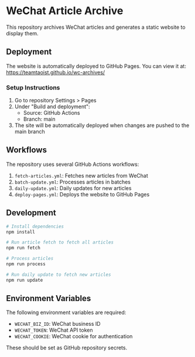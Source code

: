 # WeChat Article Archive

This repository archives WeChat articles and generates a static website to display them.

## Deployment

The website is automatically deployed to GitHub Pages. You can view it at: https://teamtaoist.github.io/wc-archives/

### Setup Instructions

1. Go to repository Settings > Pages
2. Under "Build and deployment":
   - Source: GitHub Actions
   - Branch: main
3. The site will be automatically deployed when changes are pushed to the main branch

## Workflows

The repository uses several GitHub Actions workflows:

1. `fetch-articles.yml`: Fetches new articles from WeChat
2. `batch-update.yml`: Processes articles in batches
3. `daily-update.yml`: Daily updates for new articles
4. `deploy-pages.yml`: Deploys the website to GitHub Pages

## Development

```bash
# Install dependencies
npm install

# Run article fetch to fetch all articles
npm run fetch

# Process articles
npm run process

# Run daily update to fetch new articles
npm run update
```

## Environment Variables

The following environment variables are required:

- `WECHAT_BIZ_ID`: WeChat business ID
- `WECHAT_TOKEN`: WeChat API token
- `WECHAT_COOKIE`: WeChat cookie for authentication

These should be set as GitHub repository secrets.
